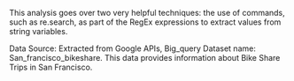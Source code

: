 This analysis goes over two very helpful techniques: the use of commands, such as re.search, as part of the RegEx expressions to extract values from string variables.

Data Source: Extracted from Google APIs, Big_query Dataset name: San_francisco_bikeshare. This data provides information about Bike Share Trips in San Francisco.
